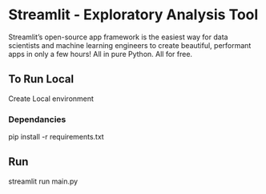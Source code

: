 # Streamlit - Exploratory Analysis Tool

Streamlit’s open-source app framework is the easiest way for data scientists and machine learning engineers to create beautiful, performant apps in only a few hours! All in pure Python. All for free.

## To Run Local 
Create Local environment
### Dependancies
pip install -r requirements.txt

## Run
streamlit run main.py
